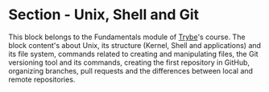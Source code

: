# Section - Unix, Shell and Git

This block belongs to the Fundamentals module of [Trybe](https://www.betrybe.com/)'s course. The block content's about Unix, its structure (Kernel, Shell and applications) and its file system, commands related to creating and manipulating files, the Git versioning tool and its commands, creating the first repository in GitHub, organizing branches, pull requests and the differences between local and remote repositories.
